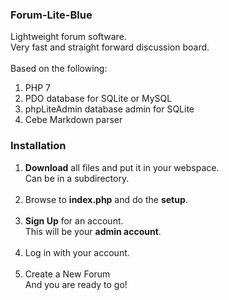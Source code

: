### Forum-Lite-Blue
Lightweight forum software.<br>
Very fast and straight forward discussion board.<br><br>
Based on the following:
1. PHP 7<br>
2. PDO database for SQLite or MySQL<br>
3. phpLiteAdmin database admin for SQLite<br>
4. Cebe Markdown parser

### Installation
1. **Download** all files and put it in your webspace.<br>
   Can be in a subdirectory.<br><br>
2. Browse to **index.php** and do the **setup**.<br><br>
3. **Sign Up** for an account.<br>
   This will be your **admin account**.<br><br>
4. Log in with your account.<br><br>
5. Create a New Forum<br>
   And you are ready to go!
